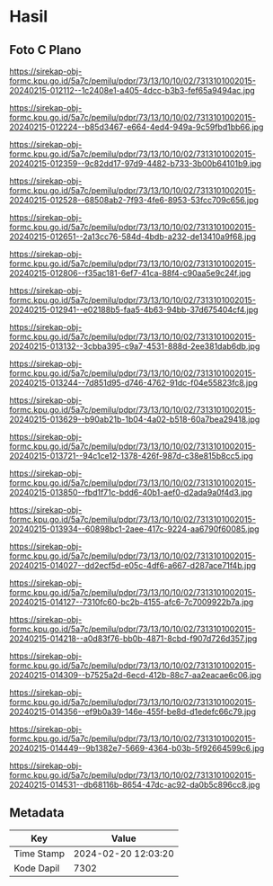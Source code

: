 # Hasil

## Foto C Plano

https://sirekap-obj-formc.kpu.go.id/5a7c/pemilu/pdpr/73/13/10/10/02/7313101002015-20240215-012112--1c2408e1-a405-4dcc-b3b3-fef65a9494ac.jpg

https://sirekap-obj-formc.kpu.go.id/5a7c/pemilu/pdpr/73/13/10/10/02/7313101002015-20240215-012224--b85d3467-e664-4ed4-949a-9c59fbd1bb66.jpg

https://sirekap-obj-formc.kpu.go.id/5a7c/pemilu/pdpr/73/13/10/10/02/7313101002015-20240215-012359--9c82dd17-97d9-4482-b733-3b00b64101b9.jpg

https://sirekap-obj-formc.kpu.go.id/5a7c/pemilu/pdpr/73/13/10/10/02/7313101002015-20240215-012528--68508ab2-7f93-4fe6-8953-53fcc709c656.jpg

https://sirekap-obj-formc.kpu.go.id/5a7c/pemilu/pdpr/73/13/10/10/02/7313101002015-20240215-012651--2a13cc76-584d-4bdb-a232-de13410a9f68.jpg

https://sirekap-obj-formc.kpu.go.id/5a7c/pemilu/pdpr/73/13/10/10/02/7313101002015-20240215-012806--f35ac181-6ef7-41ca-88f4-c90aa5e9c24f.jpg

https://sirekap-obj-formc.kpu.go.id/5a7c/pemilu/pdpr/73/13/10/10/02/7313101002015-20240215-012941--e02188b5-faa5-4b63-94bb-37d675404cf4.jpg

https://sirekap-obj-formc.kpu.go.id/5a7c/pemilu/pdpr/73/13/10/10/02/7313101002015-20240215-013132--3cbba395-c9a7-4531-888d-2ee381dab6db.jpg

https://sirekap-obj-formc.kpu.go.id/5a7c/pemilu/pdpr/73/13/10/10/02/7313101002015-20240215-013244--7d851d95-d746-4762-91dc-f04e55823fc8.jpg

https://sirekap-obj-formc.kpu.go.id/5a7c/pemilu/pdpr/73/13/10/10/02/7313101002015-20240215-013629--b90ab21b-1b04-4a02-b518-60a7bea29418.jpg

https://sirekap-obj-formc.kpu.go.id/5a7c/pemilu/pdpr/73/13/10/10/02/7313101002015-20240215-013721--94c1ce12-1378-426f-987d-c38e815b8cc5.jpg

https://sirekap-obj-formc.kpu.go.id/5a7c/pemilu/pdpr/73/13/10/10/02/7313101002015-20240215-013850--fbd1f71c-bdd6-40b1-aef0-d2ada9a0f4d3.jpg

https://sirekap-obj-formc.kpu.go.id/5a7c/pemilu/pdpr/73/13/10/10/02/7313101002015-20240215-013934--60898bc1-2aee-417c-9224-aa6790f60085.jpg

https://sirekap-obj-formc.kpu.go.id/5a7c/pemilu/pdpr/73/13/10/10/02/7313101002015-20240215-014027--dd2ecf5d-e05c-4df6-a667-d287ace71f4b.jpg

https://sirekap-obj-formc.kpu.go.id/5a7c/pemilu/pdpr/73/13/10/10/02/7313101002015-20240215-014127--7310fc60-bc2b-4155-afc6-7c7009922b7a.jpg

https://sirekap-obj-formc.kpu.go.id/5a7c/pemilu/pdpr/73/13/10/10/02/7313101002015-20240215-014218--a0d83f76-bb0b-4871-8cbd-f907d726d357.jpg

https://sirekap-obj-formc.kpu.go.id/5a7c/pemilu/pdpr/73/13/10/10/02/7313101002015-20240215-014309--b7525a2d-6ecd-412b-88c7-aa2eacae6c06.jpg

https://sirekap-obj-formc.kpu.go.id/5a7c/pemilu/pdpr/73/13/10/10/02/7313101002015-20240215-014356--ef9b0a39-146e-455f-be8d-d1edefc66c79.jpg

https://sirekap-obj-formc.kpu.go.id/5a7c/pemilu/pdpr/73/13/10/10/02/7313101002015-20240215-014449--9b1382e7-5669-4364-b03b-5f92664599c6.jpg

https://sirekap-obj-formc.kpu.go.id/5a7c/pemilu/pdpr/73/13/10/10/02/7313101002015-20240215-014531--db68116b-8654-47dc-ac92-da0b5c896cc8.jpg


## Metadata

| Key        | Value               |
| ---------- | ------------------- |
| Time Stamp | 2024-02-20 12:03:20 |
| Kode Dapil | 7302                |



